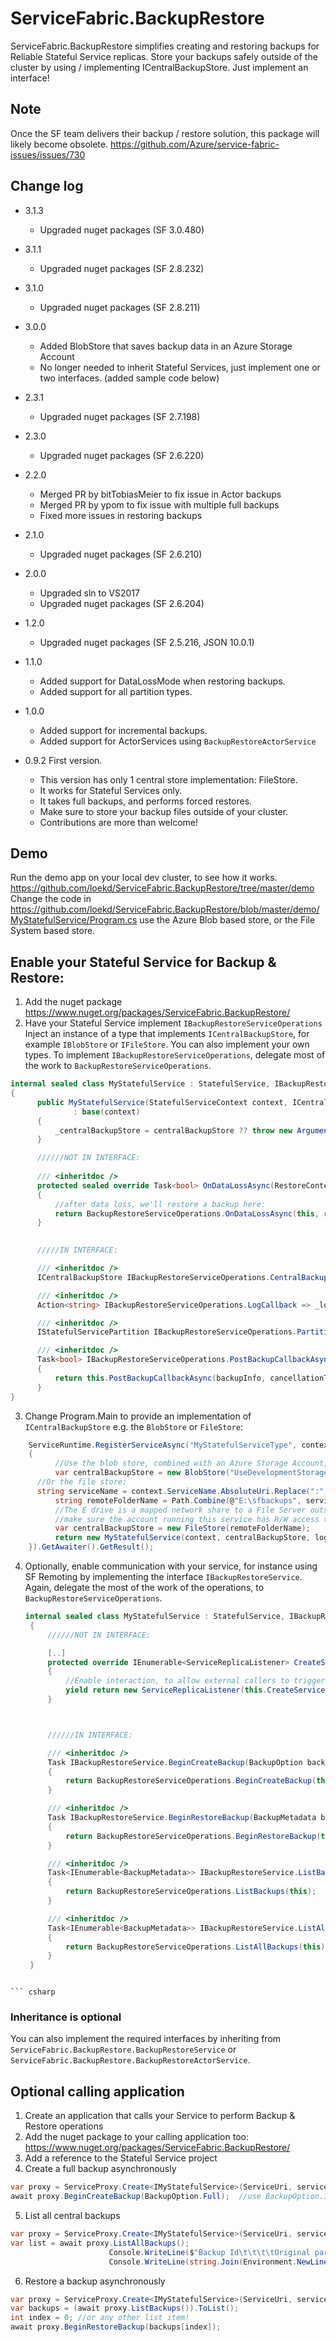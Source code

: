 # ServiceFabric.BackupRestore
ServiceFabric.BackupRestore simplifies creating and restoring backups for Reliable Stateful Service replicas. Store your backups safely outside of the cluster by using / implementing ICentralBackupStore.
Just implement an interface!

## Note
Once the SF team delivers their backup / restore solution, this package will likely become obsolete.
https://github.com/Azure/service-fabric-issues/issues/730

## Change log
- 3.1.3
	- Upgraded nuget packages (SF 3.0.480) 

- 3.1.1
	- Upgraded nuget packages (SF 2.8.232)

- 3.1.0
	- Upgraded nuget packages (SF 2.8.211)

- 3.0.0
	- Added BlobStore that saves backup data in an Azure Storage Account
	- No longer needed to inherit Stateful Services, just implement one or two interfaces. (added sample code below)

- 2.3.1 
	- Upgraded nuget packages (SF 2.7.198)

- 2.3.0
	- Upgraded nuget packages (SF 2.6.220)

- 2.2.0
	- Merged PR by bitTobiasMeier to fix issue in Actor backups
	- Merged PR by ypom to fix issue with multiple full backups
	- Fixed more issues in restoring backups 

- 2.1.0
	- Upgraded nuget packages (SF 2.6.210)

- 2.0.0
	- Upgraded sln to VS2017
	- Upgraded nuget packages (SF 2.6.204)

- 1.2.0
	- Upgraded nuget packages (SF 2.5.216, JSON 10.0.1)

- 1.1.0 
	- Added support for DataLossMode when restoring backups.
	- Added support for all partition types.

- 1.0.0 
	- Added support for incremental backups.
	- Added support for ActorServices using `BackupRestoreActorService`

- 0.9.2 First version. 
  - This version has only 1 central store implementation: FileStore.
  - It works for Stateful Services only.
  - It takes full backups, and performs forced restores.
  - Make sure to store your backup files outside of your cluster. 
  - Contributions are more than welcome! 

## Demo
Run the demo app on your local dev cluster, to see how it works.
https://github.com/loekd/ServiceFabric.BackupRestore/tree/master/demo
Change the code in https://github.com/loekd/ServiceFabric.BackupRestore/blob/master/demo/MyStatefulService/Program.cs use the Azure Blob based store, or the File System based store.

## Enable your Stateful Service for Backup & Restore:

1. Add the nuget package https://www.nuget.org/packages/ServiceFabric.BackupRestore/
2. Have your Stateful Service implement ```IBackupRestoreServiceOperations``` 
 Inject an instance of a type that implements `ICentralBackupStore`, for example `IBlobStore` or `IFileStore`. You can also implement your own types.
 To implement ```IBackupRestoreServiceOperations```, delegate most of the work to `BackupRestoreServiceOperations`.

  ``` csharp
  internal sealed class MyStatefulService : StatefulService, IBackupRestoreServiceOperations, IMyStatefulService
  {
		public MyStatefulService(StatefulServiceContext context, ICentralBackupStore centralBackupStore, Action<string> logCallback) 
				: base(context)
		{
			_centralBackupStore = centralBackupStore ?? throw new ArgumentNullException(nameof(centralBackupStore));
		}

		//////NOT IN INTERFACE:
		
		/// <inheritdoc />
        protected sealed override Task<bool> OnDataLossAsync(RestoreContext restoreCtx, CancellationToken cancellationToken)
        {
            //after data loss, we'll restore a backup here:
            return BackupRestoreServiceOperations.OnDataLossAsync(this, restoreCtx, cancellationToken);
        }

		
		/////IN INTERFACE: 

		/// <inheritdoc />
		ICentralBackupStore IBackupRestoreServiceOperations.CentralBackupStore => _centralBackupStore;

        /// <inheritdoc />
        Action<string> IBackupRestoreServiceOperations.LogCallback => _logCallback;

        /// <inheritdoc />
        IStatefulServicePartition IBackupRestoreServiceOperations.Partition => Partition;

        /// <inheritdoc />
        Task<bool> IBackupRestoreServiceOperations.PostBackupCallbackAsync(BackupInfo backupInfo, CancellationToken cancellationToken)
        {
            return this.PostBackupCallbackAsync(backupInfo, cancellationToken);
        }
  }
  ```
3. Change Program.Main to provide an implementation of ```ICentralBackupStore``` e.g. the `BlobStore` or `FileStore`:

``` csharp
    ServiceRuntime.RegisterServiceAsync("MyStatefulServiceType", context =>
    {       
          //Use the blob store, combined with an Azure Storage Account, or the Storage Emulator for testing.	 
      	  var centralBackupStore = new BlobStore("UseDevelopmentStorage=true", serviceName);
	  //Or the file store:
	  string serviceName = context.ServiceName.AbsoluteUri.Replace(":", string.Empty).Replace("/", "-");
          string remoteFolderName = Path.Combine(@"E:\sfbackups", serviceName);
          //The E drive is a mapped network share to a File Server outside of the cluster here.
          //make sure the account running this service has R/W access to that location.
          var centralBackupStore = new FileStore(remoteFolderName);
          return new MyStatefulService(context, centralBackupStore, log => ServiceEventSource.Current.ServiceMessage(context, log)); 
    }).GetAwaiter().GetResult();
```  
   
4. Optionally, enable communication with your service, for instance using SF Remoting by implementing the interface `IBackupRestoreService`.
Again, delegate the most of the work of the operations, to `BackupRestoreServiceOperations`.

   ``` csharp
   internal sealed class MyStatefulService : StatefulService, IBackupRestoreServiceOperations, IMyStatefulService, IBackupRestoreService
    {
		//////NOT IN INTERFACE:

		[..]
  		protected override IEnumerable<ServiceReplicaListener> CreateServiceReplicaListeners()
		{
			//Enable interaction, to allow external callers to trigger backups and restores, by using Service Remoting through IBackupRestoreService
			yield return new ServiceReplicaListener(this.CreateServiceRemotingListener, BackupRestoreService.BackupRestoreServiceEndpointName);
		}



		//////IN INTERFACE:

		/// <inheritdoc />
        Task IBackupRestoreService.BeginCreateBackup(BackupOption backupOption)
        {
            return BackupRestoreServiceOperations.BeginCreateBackup(this, backupOption);
        }

        /// <inheritdoc />
        Task IBackupRestoreService.BeginRestoreBackup(BackupMetadata backupMetadata, DataLossMode dataLossMode)
        {
            return BackupRestoreServiceOperations.BeginRestoreBackup(this, backupMetadata, dataLossMode);
        }

        /// <inheritdoc />
        Task<IEnumerable<BackupMetadata>> IBackupRestoreService.ListBackups()
        {
            return BackupRestoreServiceOperations.ListBackups(this);
        }

        /// <inheritdoc />
        Task<IEnumerable<BackupMetadata>> IBackupRestoreService.ListAllBackups()
        {
            return BackupRestoreServiceOperations.ListAllBackups(this);
        }
    }
```

``` csharp
```

### Inheritance is optional

You can also implement the required interfaces by inheriting from `ServiceFabric.BackupRestore.BackupRestoreService` or `ServiceFabric.BackupRestore.BackupRestoreActorService`.

  
## Optional calling application

1. Create an application that calls your Service to perform Backup & Restore operations
2. Add the nuget package to your calling application too:  https://www.nuget.org/packages/ServiceFabric.BackupRestore/
3. Add a reference to the Stateful Service project
4. Create a full backup asynchronously

  ``` csharp
  var proxy = ServiceProxy.Create<IMyStatefulService>(ServiceUri, servicePartitionKey);
  await proxy.BeginCreateBackup(BackupOption.Full);  //use BackupOption.Incremental for incremental backup
  ```
5. List all central backups
 
  ``` csharp
  var proxy = ServiceProxy.Create<IMyStatefulService>(ServiceUri, servicePartitionKey);
  var list = await proxy.ListAllBackups();
						Console.WriteLine($"Backup Id\t\t\t\tOriginal partition");
						Console.WriteLine(string.Join(Environment.NewLine, list.Select(data => $"             {data.BackupId}\t{data.OriginalServicePartitionId}")));
  ```
6. Restore a backup asynchronously
 
  ``` csharp
  var proxy = ServiceProxy.Create<IMyStatefulService>(ServiceUri, servicePartitionKey);
  var backups = (await proxy.ListBackups()).ToList();
  int index = 0; //or any other list item!
  await proxy.BeginRestoreBackup(backups[index]);
  ```

